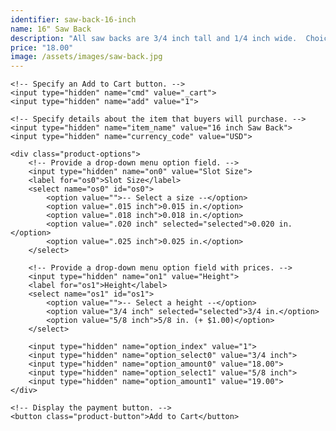 ```yaml
---
identifier: saw-back-16-inch
name: 16" Saw Back
description: "All saw backs are 3/4 inch tall and 1/4 inch wide.  Choice of slot: .015, .018, .020, or .025 inches.  Optional 5/8 inch height."
price: "18.00"
image: /assets/images/saw-back.jpg
---
```

<form target="paypal" action="https://www.paypal.com/cgi-bin/webscr" method="post">
    <!-- Identify your business so that you can collect the payments. -->
    <input type="hidden" name="business" value="ian@sierranvtool.com">

    <!-- Specify an Add to Cart button. -->
    <input type="hidden" name="cmd" value="_cart">
    <input type="hidden" name="add" value="1">

    <!-- Specify details about the item that buyers will purchase. -->
    <input type="hidden" name="item_name" value="16 inch Saw Back">
    <input type="hidden" name="currency_code" value="USD">

    <div class="product-options">
        <!-- Provide a drop-down menu option field. -->
        <input type="hidden" name="on0" value="Slot Size">
        <label for="os0">Slot Size</label>
        <select name="os0" id="os0">
            <option value="">-- Select a size --</option>
            <option value=".015 inch">0.015 in.</option>
            <option value=".018 inch">0.018 in.</option>
            <option value=".020 inch" selected="selected">0.020 in.</option>
            <option value=".025 inch">0.025 in.</option>
        </select>

        <!-- Provide a drop-down menu option field with prices. -->
        <input type="hidden" name="on1" value="Height">
        <label for="os1">Height</label>
        <select name="os1" id="os1">
            <option value="">-- Select a height --</option>
            <option value="3/4 inch" selected="selected">3/4 in.</option>
            <option value="5/8 inch">5/8 in. (+ $1.00)</option>
        </select>

        <input type="hidden" name="option_index" value="1">
        <input type="hidden" name="option_select0" value="3/4 inch">
        <input type="hidden" name="option_amount0" value="18.00">
        <input type="hidden" name="option_select1" value="5/8 inch">
        <input type="hidden" name="option_amount1" value="19.00">
    </div>

    <!-- Display the payment button. -->
    <button class="product-button">Add to Cart</button>
</form>
